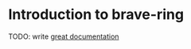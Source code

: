 # Introduction to brave-ring

TODO: write [great documentation](http://jacobian.org/writing/what-to-write/)
